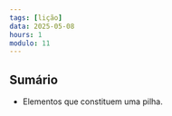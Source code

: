 ```yaml
---
tags: [lição]
data: 2025-05-08
hours: 1
modulo: 11
---
```


## Sumário

- Elementos que constituem uma pilha.

